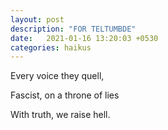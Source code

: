 ```yaml
---
layout: post
description: "FOR TELTUMBDE"
date:   2021-01-16 13:20:03 +0530
categories: haikus
---
```

Every voice they quell,

Fascist, on a throne of lies

With truth, we raise hell.
